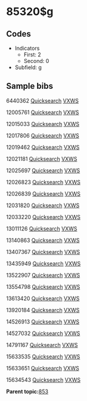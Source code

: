 # 85320$g

## Codes

-   Indicators
    -   First: 2
    -   Second: 0
-   Subfield: g

## Sample bibs

6440362 [Quicksearch](https://search.library.yale.edu/catalog/6440362) [VXWS](http://prodorbis.library.yale.edu:7014/vxws/GetHoldingsService?bibId=6440362)

12005761 [Quicksearch](https://search.library.yale.edu/catalog/12005761) [VXWS](http://prodorbis.library.yale.edu:7014/vxws/GetHoldingsService?bibId=12005761)

12015033 [Quicksearch](https://search.library.yale.edu/catalog/12015033) [VXWS](http://prodorbis.library.yale.edu:7014/vxws/GetHoldingsService?bibId=12015033)

12017806 [Quicksearch](https://search.library.yale.edu/catalog/12017806) [VXWS](http://prodorbis.library.yale.edu:7014/vxws/GetHoldingsService?bibId=12017806)

12019462 [Quicksearch](https://search.library.yale.edu/catalog/12019462) [VXWS](http://prodorbis.library.yale.edu:7014/vxws/GetHoldingsService?bibId=12019462)

12021181 [Quicksearch](https://search.library.yale.edu/catalog/12021181) [VXWS](http://prodorbis.library.yale.edu:7014/vxws/GetHoldingsService?bibId=12021181)

12025697 [Quicksearch](https://search.library.yale.edu/catalog/12025697) [VXWS](http://prodorbis.library.yale.edu:7014/vxws/GetHoldingsService?bibId=12025697)

12026823 [Quicksearch](https://search.library.yale.edu/catalog/12026823) [VXWS](http://prodorbis.library.yale.edu:7014/vxws/GetHoldingsService?bibId=12026823)

12026839 [Quicksearch](https://search.library.yale.edu/catalog/12026839) [VXWS](http://prodorbis.library.yale.edu:7014/vxws/GetHoldingsService?bibId=12026839)

12031820 [Quicksearch](https://search.library.yale.edu/catalog/12031820) [VXWS](http://prodorbis.library.yale.edu:7014/vxws/GetHoldingsService?bibId=12031820)

12033220 [Quicksearch](https://search.library.yale.edu/catalog/12033220) [VXWS](http://prodorbis.library.yale.edu:7014/vxws/GetHoldingsService?bibId=12033220)

13011126 [Quicksearch](https://search.library.yale.edu/catalog/13011126) [VXWS](http://prodorbis.library.yale.edu:7014/vxws/GetHoldingsService?bibId=13011126)

13140863 [Quicksearch](https://search.library.yale.edu/catalog/13140863) [VXWS](http://prodorbis.library.yale.edu:7014/vxws/GetHoldingsService?bibId=13140863)

13407367 [Quicksearch](https://search.library.yale.edu/catalog/13407367) [VXWS](http://prodorbis.library.yale.edu:7014/vxws/GetHoldingsService?bibId=13407367)

13435949 [Quicksearch](https://search.library.yale.edu/catalog/13435949) [VXWS](http://prodorbis.library.yale.edu:7014/vxws/GetHoldingsService?bibId=13435949)

13522907 [Quicksearch](https://search.library.yale.edu/catalog/13522907) [VXWS](http://prodorbis.library.yale.edu:7014/vxws/GetHoldingsService?bibId=13522907)

13554798 [Quicksearch](https://search.library.yale.edu/catalog/13554798) [VXWS](http://prodorbis.library.yale.edu:7014/vxws/GetHoldingsService?bibId=13554798)

13613420 [Quicksearch](https://search.library.yale.edu/catalog/13613420) [VXWS](http://prodorbis.library.yale.edu:7014/vxws/GetHoldingsService?bibId=13613420)

13920184 [Quicksearch](https://search.library.yale.edu/catalog/13920184) [VXWS](http://prodorbis.library.yale.edu:7014/vxws/GetHoldingsService?bibId=13920184)

14526913 [Quicksearch](https://search.library.yale.edu/catalog/14526913) [VXWS](http://prodorbis.library.yale.edu:7014/vxws/GetHoldingsService?bibId=14526913)

14527032 [Quicksearch](https://search.library.yale.edu/catalog/14527032) [VXWS](http://prodorbis.library.yale.edu:7014/vxws/GetHoldingsService?bibId=14527032)

14791167 [Quicksearch](https://search.library.yale.edu/catalog/14791167) [VXWS](http://prodorbis.library.yale.edu:7014/vxws/GetHoldingsService?bibId=14791167)

15633535 [Quicksearch](https://search.library.yale.edu/catalog/15633535) [VXWS](http://prodorbis.library.yale.edu:7014/vxws/GetHoldingsService?bibId=15633535)

15633651 [Quicksearch](https://search.library.yale.edu/catalog/15633651) [VXWS](http://prodorbis.library.yale.edu:7014/vxws/GetHoldingsService?bibId=15633651)

15634543 [Quicksearch](https://search.library.yale.edu/catalog/15634543) [VXWS](http://prodorbis.library.yale.edu:7014/vxws/GetHoldingsService?bibId=15634543)

**Parent topic:**[853](../../tags/853/853.md)

